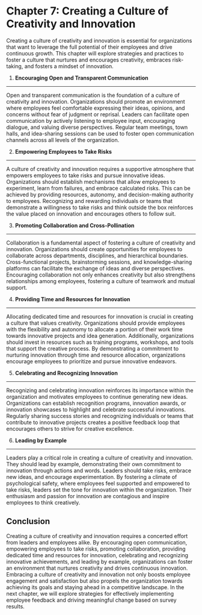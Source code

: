 Chapter 7: Creating a Culture of Creativity and Innovation
==========================================================

Creating a culture of creativity and innovation is essential for organizations that want to leverage the full potential of their employees and drive continuous growth. This chapter will explore strategies and practices to foster a culture that nurtures and encourages creativity, embraces risk-taking, and fosters a mindset of innovation.

1. **Encouraging Open and Transparent Communication**
-----------------------------------------------------

Open and transparent communication is the foundation of a culture of creativity and innovation. Organizations should promote an environment where employees feel comfortable expressing their ideas, opinions, and concerns without fear of judgment or reprisal. Leaders can facilitate open communication by actively listening to employee input, encouraging dialogue, and valuing diverse perspectives. Regular team meetings, town halls, and idea-sharing sessions can be used to foster open communication channels across all levels of the organization.

2. **Empowering Employees to Take Risks**
-----------------------------------------

A culture of creativity and innovation requires a supportive atmosphere that empowers employees to take risks and pursue innovative ideas. Organizations should establish mechanisms that allow employees to experiment, learn from failures, and embrace calculated risks. This can be achieved by providing resources, autonomy, and decision-making authority to employees. Recognizing and rewarding individuals or teams that demonstrate a willingness to take risks and think outside the box reinforces the value placed on innovation and encourages others to follow suit.

3. **Promoting Collaboration and Cross-Pollination**
----------------------------------------------------

Collaboration is a fundamental aspect of fostering a culture of creativity and innovation. Organizations should create opportunities for employees to collaborate across departments, disciplines, and hierarchical boundaries. Cross-functional projects, brainstorming sessions, and knowledge-sharing platforms can facilitate the exchange of ideas and diverse perspectives. Encouraging collaboration not only enhances creativity but also strengthens relationships among employees, fostering a culture of teamwork and mutual support.

4. **Providing Time and Resources for Innovation**
--------------------------------------------------

Allocating dedicated time and resources for innovation is crucial in creating a culture that values creativity. Organizations should provide employees with the flexibility and autonomy to allocate a portion of their work time towards innovative projects and idea generation. Additionally, organizations should invest in resources such as training programs, workshops, and tools that support the creative process. By demonstrating a commitment to nurturing innovation through time and resource allocation, organizations encourage employees to prioritize and pursue innovative endeavors.

5. **Celebrating and Recognizing Innovation**
---------------------------------------------

Recognizing and celebrating innovation reinforces its importance within the organization and motivates employees to continue generating new ideas. Organizations can establish recognition programs, innovation awards, or innovation showcases to highlight and celebrate successful innovations. Regularly sharing success stories and recognizing individuals or teams that contribute to innovative projects creates a positive feedback loop that encourages others to strive for creative excellence.

6. **Leading by Example**
-------------------------

Leaders play a critical role in creating a culture of creativity and innovation. They should lead by example, demonstrating their own commitment to innovation through actions and words. Leaders should take risks, embrace new ideas, and encourage experimentation. By fostering a climate of psychological safety, where employees feel supported and empowered to take risks, leaders set the tone for innovation within the organization. Their enthusiasm and passion for innovation are contagious and inspire employees to think creatively.

Conclusion
----------

Creating a culture of creativity and innovation requires a concerted effort from leaders and employees alike. By encouraging open communication, empowering employees to take risks, promoting collaboration, providing dedicated time and resources for innovation, celebrating and recognizing innovative achievements, and leading by example, organizations can foster an environment that nurtures creativity and drives continuous innovation. Embracing a culture of creativity and innovation not only boosts employee engagement and satisfaction but also propels the organization towards achieving its goals and staying ahead in a competitive landscape. In the next chapter, we will explore strategies for effectively implementing employee feedback and driving meaningful change based on survey results.
